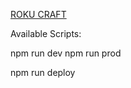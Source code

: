 [ROKU CRAFT](https://amitkumar70512.github.io/RokuCraft/)

Available Scripts: 

npm run dev 
npm run prod

npm run deploy